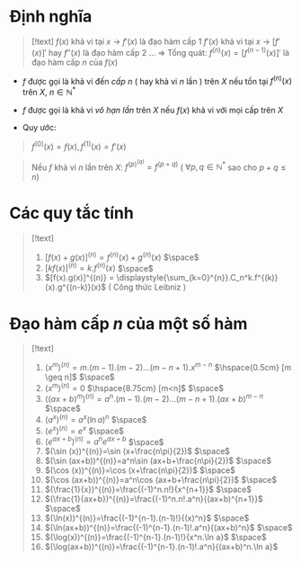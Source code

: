 
# Định nghĩa

>[!text]
>$f(x)$ khả vi tại $x$ $\rightarrow$ $f'(x)$ là đạo hàm cấp 1
>$f'(x)$ khả vi tại $x$ $\rightarrow$ $[f'(x)]'$ hay $f''(x)$ là đạo hàm cấp 2
>$...$
>$\Rightarrow$ Tổng quát: $f^{(n)}(x) = [f^{(n-1)}(x)]'$ là đạo hàm cấp $n$ của $f(x)$

- $f$ được gọi là khả vi đến *cấp $n$* ( hay khả vi $n$ lần ) trên $X$ nếu tồn tại $f^{(n)}(x)$ trên $X$, $n\in \mathbb N^*$ 

- $f$ được gọi là khả vi *vô hạn lần* trên $X$ nếu $f(x)$ khả vi với mọi cấp trên $X$ 

- Quy ước:
 > $f^{(0)}(x)=f(x), f^{(1)}(x)=f'(x)$

 > Nếu $f$ khả vi $n$ lần trên $X$: $f^{(p)^{(q)}} = f^{(p+q)}$  ( $\forall p, q\in \mathbb N^*$ sao cho $p+q\leq n$)
 
# Các quy tắc tính 

>[!text]
>1. $[f(x)+g(x)]^{(n)}=f^{(n)}(x)+g^{(n)}(x)$
>$\space$
>2. $[kf(x)]^{(n)} = k.f^{(n)}(x)$
>$\space$
>3. $[f(x).g(x)]^{(n)} = \displaystyle{\sum_{k=0}^{n}}.C_n^k.f^{(k)}(x).g^{(n-k)}(x)$   ( Công thức Leibniz )

# Đạo hàm cấp $n$ của một số hàm

>[!text]
>1. $(x^m)^{(n)}=m.(m-1).(m-2)...(m-n+1).x^{m-n}$ $\hspace{0.5cm} [m \geq n]$
>$\space$
>2. $(x^m)^{(n)}=0$ $\hspace{8.75cm} [m<n]$
>$\space$
>3. $((ax+b)^m)^{(n)}=a^n.(m-1).(m-2)...(m-n+1).(ax+b)^{m-n}$
>$\space$
>4. $(a^x)^{(n)}=a^x(\ln a)^n$
>$\space$
>5. $(e^x)^{(n)}=e^x$
>$\space$
>6. $(e^{ax+b})^{(n)}=a^ne^{ax+b}$
>$\space$
>7. $(\sin (x))^{(n)}=\sin (x+\frac{n\pi}{2})$
>$\space$
>8. $(\sin (ax+b))^{(n)}=a^n\sin (ax+b+\frac{n\pi}{2})$
>$\space$
>9. $(\cos (x))^{(n)}=\cos (x+\frac{n\pi}{2})$
>$\space$
>10. $(\cos (ax+b))^{(n)}=a^n\cos (ax+b+\frac{n\pi}{2})$
>$\space$
>11. $(\frac{1}{x})^{(n)}=\frac{(-1)^n.n!}{x^{n+1}}$
>$\space$
>12. $(\frac{1}{ax+b})^{(n)}=\frac{(-1)^n.n!.a^n}{(ax+b)^{n+1}}$
>$\space$
>13. $(\ln(x))^{(n)}=\frac{(-1)^{n-1}.(n-1)!}{(x)^n}$
>$\space$
>14. $(\ln(ax+b))^{(n)}=\frac{(-1)^{n-1}.(n-1)!.a^n}{(ax+b)^n}$
>$\space$
>15. $(\log(x))^{(n)}=\frac{(-1)^{n-1}.(n-1)!}{x^n.\ln a}$
>$\space$
>16. $(\log(ax+b))^{(n)}=\frac{(-1)^{n-1}.(n-1)!.a^n}{(ax+b)^n.\ln a}$









